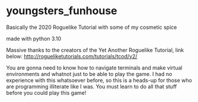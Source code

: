 # youngsters_funhouse
Basically the 2020 Roguelike Tutorial with some of my cosmetic spice

made with python 3.10

Massive thanks to the creators of the Yet Another Roguelike Tutorial, link below:
http://rogueliketutorials.com/tutorials/tcod/v2/

You are gonna need to know how to navigate terminals and make virtual environments and whatnot just to be able to play the game. I had no experience with this whatsoever before, so this is a heads-up for those who are programming illiterate like I was. You must learn to do all that stuff before you could play this game! 
